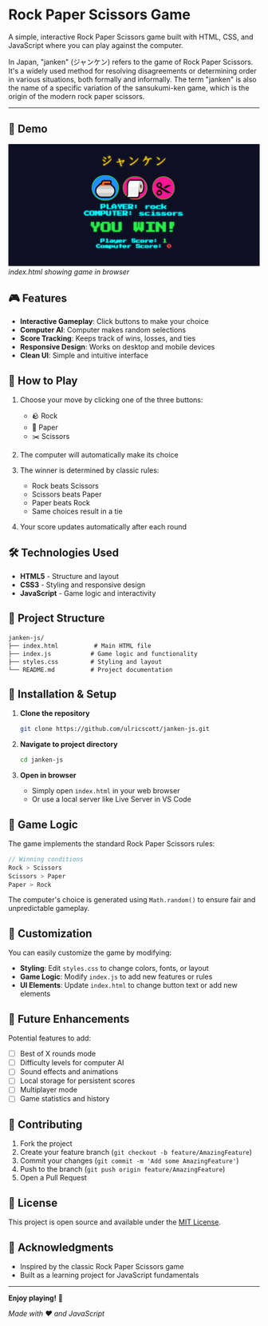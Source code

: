 # Rock Paper Scissors Game

A simple, interactive Rock Paper Scissors game built with HTML, CSS, and JavaScript where you can play against the computer.

In Japan, "janken" (ジャンケン) refers to the game of Rock Paper Scissors. It's a widely used method for resolving disagreements or determining order in various situations, both formally and informally. The term "janken" is also the name of a specific variation of the sansukumi-ken game, which is the origin of the modern rock paper scissors. 

---
## 📸 Demo
![Janken-JS Screenshot](janken-js-screenshot.png)
*index.html showing game in browser*

## 🎮 Features

- **Interactive Gameplay**: Click buttons to make your choice
- **Computer AI**: Computer makes random selections
- **Score Tracking**: Keeps track of wins, losses, and ties
- **Responsive Design**: Works on desktop and mobile devices
- **Clean UI**: Simple and intuitive interface

## 🚀 How to Play

1. Choose your move by clicking one of the three buttons:
   - 🪨 Rock
   - 📄 Paper
   - ✂️ Scissors

2. The computer will automatically make its choice

3. The winner is determined by classic rules:
   - Rock beats Scissors
   - Scissors beats Paper
   - Paper beats Rock
   - Same choices result in a tie

4. Your score updates automatically after each round

## 🛠️ Technologies Used

- **HTML5** - Structure and layout
- **CSS3** - Styling and responsive design
- **JavaScript** - Game logic and interactivity

## 📁 Project Structure

```
janken-js/
├── index.html          # Main HTML file
├── index.js           # Game logic and functionality
├── styles.css         # Styling and layout
└── README.md          # Project documentation
```

## 🎯 Installation & Setup

1. **Clone the repository**
   ```bash
   git clone https://github.com/ulricscott/janken-js.git
   ```

2. **Navigate to project directory**
   ```bash
   cd janken-js
   ```

3. **Open in browser**
   - Simply open `index.html` in your web browser
   - Or use a local server like Live Server in VS Code

## 🎲 Game Logic

The game implements the standard Rock Paper Scissors rules:

```javascript
// Winning conditions
Rock > Scissors
Scissors > Paper  
Paper > Rock
```

The computer's choice is generated using `Math.random()` to ensure fair and unpredictable gameplay.

## 🔧 Customization

You can easily customize the game by modifying:

- **Styling**: Edit `styles.css` to change colors, fonts, or layout
- **Game Logic**: Modify `index.js` to add new features or rules
- **UI Elements**: Update `index.html` to change button text or add new elements

## 🌟 Future Enhancements

Potential features to add:
- [ ] Best of X rounds mode
- [ ] Difficulty levels for computer AI
- [ ] Sound effects and animations
- [ ] Local storage for persistent scores
- [ ] Multiplayer mode
- [ ] Game statistics and history

## 🤝 Contributing

1. Fork the project
2. Create your feature branch (`git checkout -b feature/AmazingFeature`)
3. Commit your changes (`git commit -m 'Add some AmazingFeature'`)
4. Push to the branch (`git push origin feature/AmazingFeature`)
5. Open a Pull Request

## 📝 License

This project is open source and available under the [MIT License](LICENSE).

## 🙏 Acknowledgments

- Inspired by the classic Rock Paper Scissors game
- Built as a learning project for JavaScript fundamentals

---

**Enjoy playing!** 🎉

*Made with ❤️ and JavaScript*
